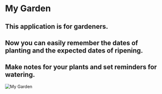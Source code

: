 #  My Garden

## This application is for gardeners.
## Now you can easily remember the dates of planting and the expected dates of ripening.
## Make notes for your plants and set reminders for watering.

![My Garden](https://github.com/StarryWings/images/raw/master/vegetables.png)


